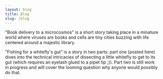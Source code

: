 ```yaml
---
layout: blog
title: Blog
slug: /blog
---
```


"Book delivery to a microcosmos" is a short story taking place in a minature world where viruses are books and cells are tiny cities buzzing with life centered around a majestic library. 

"Fishing for a whitefly's gut" is a story in two parts: part one (posted here) dives into the technical intricacies of dissecting a little whitefly to get to its gut (which requires an eyelash glued to a pipet tip ;)). Part two is still work in progress and will cover the looming question why anyone would possibly do that. 

<br />
